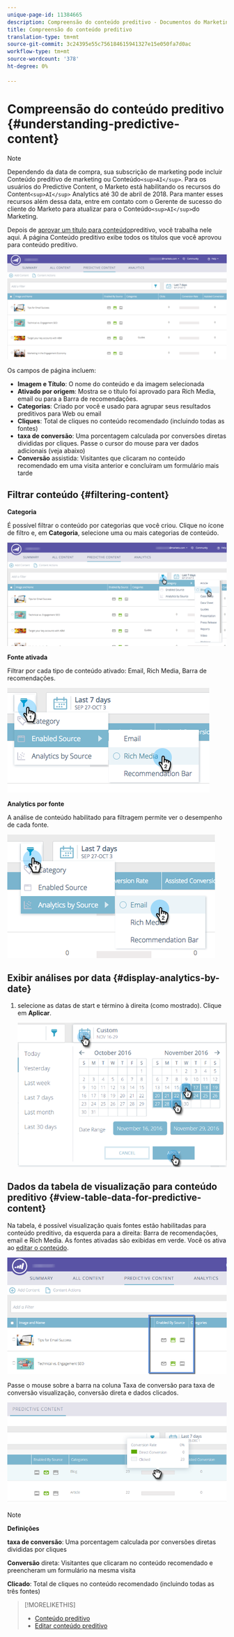 ```yaml
---
unique-page-id: 11384665
description: Compreensão do conteúdo preditivo - Documentos do Marketing - Documentação do produto
title: Compreensão do conteúdo preditivo
translation-type: tm+mt
source-git-commit: 3c24395e55c756184615941327e15e050fa7d0ac
workflow-type: tm+mt
source-wordcount: '378'
ht-degree: 0%

---
```



# Compreensão do conteúdo preditivo {#understanding-predictive-content}

>[!NOTE]
>
>Dependendo da data de compra, sua subscrição de marketing pode incluir Conteúdo preditivo de marketing ou Conteúdo`<sup>AI</sup>`. Para os usuários do Predictive Content, o Marketo está habilitando os recursos do Content`<sup>AI</sup>` Analytics até 30 de abril de 2018. Para manter esses recursos além dessa data, entre em contato com o Gerente de sucesso do cliente do Marketo para atualizar para o Conteúdo`<sup>AI</sup>`do Marketing.

Depois de [aprovar um título para conteúdo](//help/marketo/product-docs/predictive-content/working-with-all-content/approve-a-title-for-predictive-content.md)preditivo, você trabalha nele aqui. A página Conteúdo preditivo exibe todos os títulos que você aprovou para conteúdo preditivo.

![](assets/image2017-10-3-9-3a21-3a38.png)

Os campos de página incluem:

* **Imagem e Título**: O nome do conteúdo e da imagem selecionada
* **Ativado por origem**: Mostra se o título foi aprovado para Rich Media, email ou para a Barra de recomendações.
* **Categorias**: Criado por você e usado para agrupar seus resultados preditivos para Web ou email
* **Cliques**: Total de cliques no conteúdo recomendado (incluindo todas as fontes)
* **taxa de conversão**: Uma porcentagem calculada por conversões diretas divididas por cliques. Passe o cursor do mouse para ver dados adicionais (veja abaixo)
* **Conversão** assistida: Visitantes que clicaram no conteúdo recomendado em uma visita anterior e concluíram um formulário mais tarde

## Filtrar conteúdo {#filtering-content}

**Categoria**

É possível filtrar o conteúdo por categorias que você criou. Clique no ícone de filtro e, em **Categoria**, selecione uma ou mais categorias de conteúdo.

![](assets/image2017-10-3-9-3a24-3a38.png)

**Fonte ativada**

Filtrar por cada tipo de conteúdo ativado: Email, Rich Media, Barra de recomendações.

![](assets/image2017-10-3-9-3a25-3a9.png)

**Analytics por fonte**

A análise de conteúdo habilitado para filtragem permite ver o desempenho de cada fonte.

![](assets/image2017-10-3-9-3a25-3a34.png)

## Exibir análises por data {#display-analytics-by-date}

1. selecione as datas de start e término à direita (como mostrado). Clique em **Aplicar**.

   ![](assets/predictive-content-filter-by-date-hands.png)

## Dados da tabela de visualização para conteúdo preditivo {#view-table-data-for-predictive-content}

Na tabela, é possível visualização quais fontes estão habilitadas para conteúdo preditivo, da esquerda para a direita: Barra de recomendações, email e Rich Media. As fontes ativadas são exibidas em verde. Você os ativa ao [editar o conteúdo](http://docs.marketo.com/display/docs/edit+predictive+content).

![](assets/image2017-10-3-9-3a26-3a25.png)

Passe o mouse sobre a barra na coluna Taxa de conversão para taxa de conversão visualização, conversão direta e dados clicados.

![](assets/predictive-content-conversion-rate-popup-hand.png)

>[!NOTE]
>
>**Definições**
>
>**taxa de conversão**: Uma porcentagem calculada por conversões diretas divididas por cliques
>
>**Conversão** direta: Visitantes que clicaram no conteúdo recomendado e preencheram um formulário na mesma visita
>
>**Clicado**: Total de cliques no conteúdo recomendado (incluindo todas as três fontes)

>[!MORELIKETHIS]
>
>* [Conteúdo preditivo](http://docs.marketo.com/display/docs/predictive+content)
>* [Editar conteúdo preditivo](http://docs.marketo.com/display/docs/edit+predictive+content)

